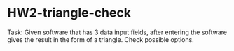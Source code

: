 # HW2-triangle-check
Task: Given software that has 3 data input fields, after entering the software gives the result in the form of a triangle. Check  possible options.
